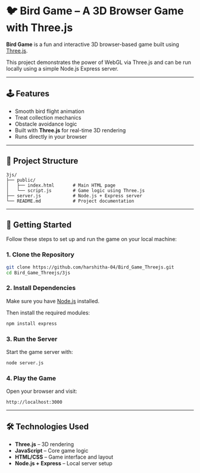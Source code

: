 # 🐦 Bird Game – A 3D Browser Game with Three.js

**Bird Game** is a fun and interactive 3D browser-based game built using [Three.js](https://threejs.org/). 

This project demonstrates the power of WebGL via Three.js and can be run locally using a simple Node.js Express server.

---

## 🕹️ Features

- Smooth bird flight animation  
- Treat collection mechanics  
- Obstacle avoidance logic  
- Built with **Three.js** for real-time 3D rendering  
- Runs directly in your browser

---

## 📁 Project Structure

```
3js/
├── public/
│   ├── index.html       # Main HTML page
│   └── script.js        # Game logic using Three.js
├── server.js            # Node.js + Express server
└── README.md            # Project documentation
```

---

## 🚀 Getting Started

Follow these steps to set up and run the game on your local machine:

### 1. Clone the Repository

```bash
git clone https://github.com/harshitha-04/Bird_Game_Threejs.git
cd Bird_Game_Threejs/3js
```

### 2. Install Dependencies

Make sure you have [Node.js](https://nodejs.org/) installed.

Then install the required modules:

```bash
npm install express
```

### 3. Run the Server

Start the game server with:

```bash
node server.js
```

### 4. Play the Game

Open your browser and visit:

```
http://localhost:3000
```

---

## 🛠️ Technologies Used

- **Three.js** – 3D rendering
- **JavaScript** – Core game logic
- **HTML/CSS** – Game interface and layout
- **Node.js + Express** – Local server setup


